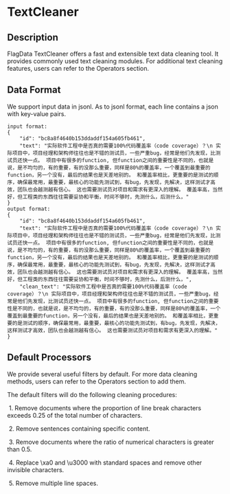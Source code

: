 # TextCleaner

## Description

FlagData TextCleaner offers a fast and extensible text data cleaning tool. It provides commonly used text cleaning modules. For additional text cleaning features, users can refer to the Operators section.


## Data Format

We support input data in jsonl. As to jsonl format, each line contains a json with key-value pairs.

```
input format:
{
    "id": "bc8a8f4640b153ddaddf154a605fb461",
    "text": "实际软件工程中是否真的需要100%代码覆盖率（code coverage）？\n 实际项目中，项目经理和架构师往往也是不错的测试员，一些严重bug，经常是他们先发现，比测试员还快一点。 项目中有很多的function, 但function之间的重要性是不同的，也就是说，是不均匀的，有的重要，有的没那么重要，同样是80%的覆盖率，一个覆盖到最重要的function，另一个没有，最后的结果也是天差地别的。 和覆盖率相比，更重要的是测试的顺序，确保最常用，最重要，最核心的功能先测试到，有bug，先发现，先解决，这样测试才高效，团队也会越测越有信心。 这也需要测试员对项目和需求有更深入的理解。 覆盖率高，当然好，但工程类的东西往往需要妥协和平衡，时间不够时，先测什么，后测什么，"
}
output format:
{
    "id": "bc8a8f4640b153ddaddf154a605fb461",
    "text": "实际软件工程中是否真的需要100%代码覆盖率（code coverage）？\n 实际项目中，项目经理和架构师往往也是不错的测试员，一些严重bug，经常是他们先发现，比测试员还快一点。 项目中有很多的function, 但function之间的重要性是不同的，也就是说，是不均匀的，有的重要，有的没那么重要，同样是80%的覆盖率，一个覆盖到最重要的function，另一个没有，最后的结果也是天差地别的。 和覆盖率相比，更重要的是测试的顺序，确保最常用，最重要，最核心的功能先测试到，有bug，先发现，先解决，这样测试才高效，团队也会越测越有信心。 这也需要测试员对项目和需求有更深入的理解。 覆盖率高，当然好，但工程类的东西往往需要妥协和平衡，时间不够时，先测什么，后测什么，",
    "clean_text": "实际软件工程中是否真的需要100%代码覆盖率（code coverage）？\n 实际项目中，项目经理和架构师往往也是不错的测试员，一些严重bug，经常是他们先发现，比测试员还快一点。 项目中有很多的function, 但function之间的重要性是不同的，也就是说，是不均匀的，有的重要，有的没那么重要，同样是80%的覆盖率，一个覆盖到最重要的function，另一个没有，最后的结果也是天差地别的。 和覆盖率相比，更重要的是测试的顺序，确保最常用，最重要，最核心的功能先测试到，有bug，先发现，先解决，这样测试才高效，团队也会越测越有信心。 这也需要测试员对项目和需求有更深入的理解。"
}
```

## Default Processors

We provide several useful filters by default. For more data cleaning methods, users can refer to the Operators section to add them.

The default filters will do the following cleaning procedures:

​	1. Remove documents where the proportion of line break characters exceeds 0.25 of the total number of characters.

​	2. Remove sentences containing specific content.

​	3. Remove documents where the ratio of numerical characters is greater than 0.5.

​	4. Replace \xa0 and \u3000 with standard spaces and remove other invisible characters.

​	5. Remove multiple line spaces.